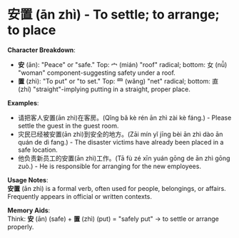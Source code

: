 # **安置 (ān zhì) - To settle; to arrange; to place**

**Character Breakdown**:  
- **安** (ān): "Peace" or "safe." Top: 宀 (mián) "roof" radical; bottom: 女 (nǚ) "woman" component-suggesting safety under a roof.  
- **置** (zhì): "To put" or "to set." Top: 罒 (wǎng) "net" radical; bottom: 直 (zhí) "straight"-implying putting in a straight, proper place.

**Examples**:  
- 请把客人安置(ān zhì)在客房。(Qǐng bǎ kè rén ān zhì zài kè fáng.) - Please settle the guest in the guest room.  
- 灾民已经被安置(ān zhì)到安全的地方。(Zāi mín yǐ jīng bèi ān zhì dào ān quán de dì fang.) - The disaster victims have already been placed in a safe location.  
- 他负责新员工的安置(ān zhì)工作。(Tā fù zé xīn yuán gōng de ān zhì gōng zuò.) - He is responsible for arranging for the new employees.

**Usage Notes**:  
**安置** (ān zhì) is a formal verb, often used for people, belongings, or affairs. Frequently appears in official or written contexts.

**Memory Aids**:  
Think: **安** (ān) (safe) + **置** (zhì) (put) = "safely put" → to settle or arrange properly.